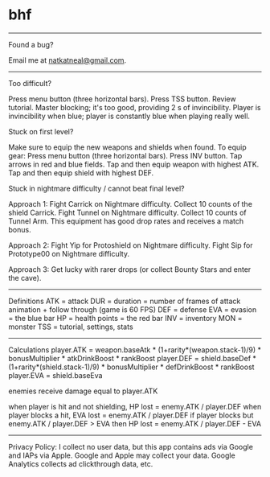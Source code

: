 # bhf
---
Found a bug?

Email me at natkatneal@gmail.com.

---
Too difficult?

Press menu button (three horizontal bars).
Press TSS button.
Review tutorial. 
Master blocking; it's too good, providing 2 s of invincibility.
Player is invincibility when blue; player is constantly blue when playing really well.

Stuck on first level?

Make sure to equip the new weapons and shields when found.
To equip gear:
Press menu button (three horizontal bars).
Press INV button.
Tap arrows in red and blue fields.
Tap and then equip weapon with highest ATK.
Tap and then equip shield with highest DEF.

Stuck in nightmare difficulty / cannot beat final level?

Approach 1:
Fight Carrick on Nightmare difficulty.
Collect 10 counts of the shield Carrick.
Fight Tunnel on Nightmare difficulty.
Collect 10 counts of Tunnel Arm.
This equipment has good drop rates and receives a match bonus.

Approach 2:
Fight Yip for Protoshield on Nightmare difficulty.
Fight Sip for Prototype00 on Nightmare difficulty.

Approach 3:
Get lucky with rarer drops (or collect Bounty Stars and enter the cave).

---
Definitions
ATK = attack
DUR = duration = number of frames of attack animation + follow through (game is 60 FPS)
DEF = defense
EVA = evasion = the blue bar
HP = health points = the red bar
INV = inventory
MON = monster
TSS = tutorial, settings, stats

---
Calculations
player.ATK = weapon.baseAtk * (1+rarity*(weapon.stack-1)/9) * bonusMultiplier * atkDrinkBoost * rankBoost
player.DEF = shield.baseDef * (1+rarity*(shield.stack-1)/9) * bonusMultiplier * defDrinkBoost * rankBoost
player.EVA = shield.baseEva

enemies receive damage equal to player.ATK
 
when player is hit and not shielding, HP lost = enemy.ATK / player.DEF
when player blocks a hit, EVA lost = enemy.ATK / player.DEF
if player blocks but enemy.ATK / player.DEF > EVA then HP lost = enemy.ATK / player.DEF - EVA

---
Privacy Policy:
I collect no user data, but this app contains ads via Google and IAPs via Apple.  Google and Apple may collect your data.  Google Analytics collects ad clickthrough data, etc.
